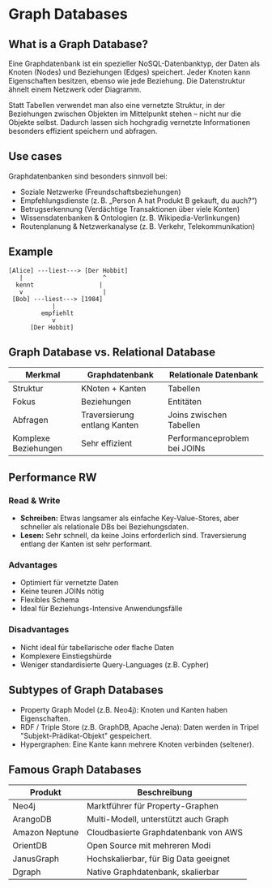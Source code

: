 # Graph Databases

## What is a Graph Database?

Eine Graphdatenbank ist ein spezieller NoSQL-Datenbanktyp, der Daten als Knoten (Nodes) und Beziehungen (Edges) speichert. Jeder Knoten kann Eigenschaften besitzen, ebenso wie jede Beziehung. Die Datenstruktur ähnelt einem Netzwerk oder Diagramm.

Statt Tabellen verwendet man also eine vernetzte Struktur, in der Beziehungen zwischen Objekten im Mittelpunkt stehen – nicht nur die Objekte selbst. Dadurch lassen sich hochgradig vernetzte Informationen besonders effizient speichern und abfragen.

## Use cases

Graphdatenbanken sind besonders sinnvoll bei:

- Soziale Netzwerke (Freundschaftsbeziehungen)
- Empfehlungsdienste (z. B. „Person A hat Produkt B gekauft, du auch?“)
- Betrugserkennung (Verdächtige Transaktionen über viele Konten)
- Wissensdatenbanken & Ontologien (z. B. Wikipedia-Verlinkungen)
- Routenplanung & Netzwerkanalyse (z. B. Verkehr, Telekommunikation)

## Example

```ascii
[Alice] ---liest---> [Der Hobbit]
   |                      ^
  kennt                  |
   v                      |
 [Bob] ---liest---> [1984]
            |
         empfiehlt
            v
      [Der Hobbit]
```

## Graph Database vs. Relational Database

| Merkmal | Graphdatenbank | Relationale Datenbank |
|---------|----------------|-----------------------|
| Struktur | KNoten + Kanten | Tabellen |
| Fokus | Beziehungen | Entitäten |
| Abfragen | Traversierung entlang Kanten | Joins zwischen Tabellen |
| Komplexe Beziehungen | Sehr effizient | Performanceproblem bei JOINs |

## Performance RW

### Read & Write

- **Schreiben:** Etwas langsamer als einfache Key-Value-Stores, aber schneller als relationale DBs bei Beziehungsdaten.
- **Lesen:** Sehr schnell, da keine Joins erforderlich sind. Traversierung entlang der Kanten ist sehr performant.

### Advantages

- Optimiert für vernetzte Daten
- Keine teuren JOINs nötig
- Flexibles Schema
- Ideal für Beziehungs-Intensive Anwendungsfälle

### Disadvantages

- Nicht ideal für tabellarische oder flache Daten
- Komplexere Einstiegshürde
- Weniger standardisierte Query-Languages (z.B. Cypher)

## Subtypes of Graph Databases

- Property Graph Model (z.B. Neo4j): Knoten und Kanten haben Eigenschaften.
- RDF / Triple Store (z.B. GraphDB, Apache Jena): Daten werden in Tripel "Subjekt-Prädikat-Objekt" gespeichert.
- Hypergraphen: Eine Kante kann mehrere Knoten verbinden (seltener).

## Famous Graph Databases

|Produkt|Beschreibung|
|-------|-----------|
|Neo4j|Marktführer für Property-Graphen|
|ArangoDB|Multi-Modell, unterstützt auch Graph|
|Amazon Neptune|Cloudbasierte Graphdatenbank von AWS|
|OrientDB|Open Source mit mehreren Modi|
|JanusGraph|Hochskalierbar, für Big Data geeignet|
|Dgraph|Native Graphdatenbank, skalierbar|
